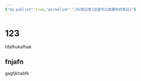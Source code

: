 ```yaml
---
{"dg-publish":true,"permalink":"/02笔记库/这里可以放置你的笔记/"}
---
```


# 123
hfafhukafhak
## fnjafn
gagfjkhabfk